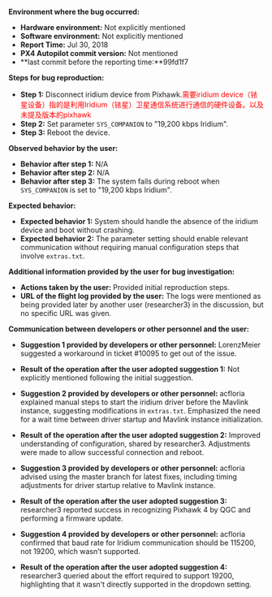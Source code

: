 **Environment where the bug occurred:**

- **Hardware environment:** Not explicitly mentioned
- **Software environment:** Not explicitly mentioned
- **Report Time:** Jul 30, 2018
- **PX4 Autopilot commit version:** Not mentioned
- **last commit before the reporting time:**99fd1f7

**Steps for bug reproduction:**

- **Step 1:** Disconnect iridium device from Pixhawk.<font color='red'>需要iridium device（铱星设备）指的是利用Iridium（铱星）卫星通信系统进行通信的硬件设备。以及未提及版本的pixhawk</font>
- **Step 2:** Set parameter `SYS_COMPANION` to "19,200 kbps Iridium".
- **Step 3:** Reboot the device.

**Observed behavior by the user:**

- **Behavior after step 1:** N/A
- **Behavior after step 2:** N/A
- **Behavior after step 3:** The system fails during reboot when `SYS_COMPANION` is set to "19,200 kbps Iridium".

**Expected behavior:**

- **Expected behavior 1:** System should handle the absence of the iridium device and boot without crashing.
- **Expected behavior 2:** The parameter setting should enable relevant communication without requiring manual configuration steps that involve `extras.txt`.

**Additional information provided by the user for bug investigation:**

- **Actions taken by the user:** Provided initial reproduction steps.
- **URL of the flight log provided by the user:** The logs were mentioned as being provided later by another user (researcher3) in the discussion, but no specific URL was given.

**Communication between developers or other personnel and the user:**

- **Suggestion 1 provided by developers or other personnel:** LorenzMeier suggested a workaround in ticket #10095 to get out of the issue.
- **Result of the operation after the user adopted suggestion 1:** Not explicitly mentioned following the initial suggestion.

- **Suggestion 2 provided by developers or other personnel:** acfloria explained manual steps to start the iridium driver before the Mavlink instance, suggesting modifications in `extras.txt`. Emphasized the need for a wait time between driver startup and Mavlink instance initialization.
- **Result of the operation after the user adopted suggestion 2:** Improved understanding of configuration, shared by researcher3. Adjustments were made to allow successful connection and reboot.

- **Suggestion 3 provided by developers or other personnel:** acfloria advised using the master branch for latest fixes, including timing adjustments for driver startup relative to Mavlink instance.
- **Result of the operation after the user adopted suggestion 3:** researcher3 reported success in recognizing Pixhawk 4 by QGC and performing a firmware update.

- **Suggestion 4 provided by developers or other personnel:** acfloria confirmed that baud rate for Iridium communication should be 115200, not 19200, which wasn’t supported.
- **Result of the operation after the user adopted suggestion 4:** researcher3 queried about the effort required to support 19200, highlighting that it wasn't directly supported in the dropdown setting.
